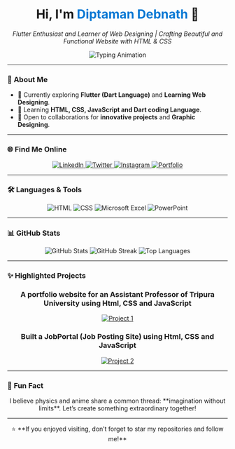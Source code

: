 <div align="center">
  <h1>Hi, I'm <span style="color: #0078D4;">Diptaman Debnath</span> 👋</h1>
  <p><em>Flutter Enthusiast and Learner of Web Designing | Crafting Beautiful and Functional Website with HTML & CSS</em></p>
<img src="https://readme-typing-svg.demolab.com?font=Fira+Code&size=22&pause=1000&color=0078D4&width=500&lines=Student+%7C+Graphics+Designing+%7C+Coding;Turning Ideas into Digital Reality 💡" alt="Typing Animation" />
</div>

---

### 🔭 **About Me**
- 🧪 Currently exploring **Flutter (Dart Language)** and **Learning Web Designing**.
- 🌱 Learning **HTML, CSS, JavaScript and Dart coding Language**.
- 🤝 Open to collaborations for **innovative projects** and **Graphic Designing**.

---

### 🌐 **Find Me Online**
<div align="center">
  <a href="https://linkedin.com/in/diptamandebnath" target="_blank">
    <img src="https://img.shields.io/badge/LinkedIn-0077B5?style=for-the-badge&logo=linkedin&logoColor=white" alt="LinkedIn" />
  </a>
  <a href="https://twitter.com/diptaman9999" target="_blank">
    <img src="https://img.shields.io/badge/Twitter-1DA1F2?style=for-the-badge&logo=twitter&logoColor=white" alt="Twitter" />
  </a>
  <a href="https://instagram.com/_diptaman9999" target="_blank">
    <img src="https://img.shields.io/badge/Instagram-E4405F?style=for-the-badge&logo=instagram&logoColor=white" alt="Instagram" />
  </a>
  <a href="https://diptamandebnath.github.io/resume" target="_blank">
    <img src="https://img.shields.io/badge/Portfolio-000000?style=for-the-badge&logo=githubpages&logoColor=white" alt="Portfolio" />
  </a>
</div>

---

### 🛠️ **Languages & Tools**
<div align="center">
  <img src="https://img.shields.io/badge/HTML-E34F26?style=for-the-badge&logo=html5&logoColor=white" alt="HTML" />
  <img src="https://img.shields.io/badge/CSS-1572B6?style=for-the-badge&logo=css3&logoColor=white" alt="CSS" />
  <img src="https://img.shields.io/badge/Microsoft_Excel-217346?style=for-the-badge&logo=microsoft-excel&logoColor=white" alt="Microsoft Excel" />
  <img src="https://img.shields.io/badge/PowerPoint-B7472A?style=for-the-badge&logo=microsoft-powerpoint&logoColor=white" alt="PowerPoint" />
</div>

---

### 📊 **GitHub Stats**
<div align="center">
  <img src="https://github-readme-stats.vercel.app/api?username=diptaman9999&show_icons=true&theme=radical" alt="GitHub Stats" />
  <img src="https://github-readme-streak-stats.herokuapp.com/?user=diptaman9999&theme=radical" alt="GitHub Streak" />
  <img src="https://github-readme-stats.vercel.app/api/top-langs/?username=diptaman9999&layout=compact&theme=radical" alt="Top Languages" />
</div>

---

### ✨ **Highlighted Projects**
<div align="center">
  <h3>A portfolio website for an Assistant Professor of Tripura University using Html, CSS and JavaScript</h3>
  <a href="https://drjayantapal.blogspot.com/">
    <img src="https://media.licdn.com/dms/image/v2/D562DAQGkwqkp80kfaQ/profile-treasury-image-shrink_800_800/profile-treasury-image-shrink_800_800/0/1735206003987?e=1736683200&v=beta&t=M19ZoYmSMN-ogJpJFGDgIBjz1iUX6anqvShc-8meKVk" alt="Project 1" />
  </a>
  <h3>Built a JobPortal (Job Posting Site) using Html, CSS and JavaScript</h3>
  <a href="https://www.jobsfortripura.in">
    <img src="https://media.licdn.com/dms/image/v2/D562DAQGgyAKq-mVzmA/profile-treasury-image-shrink_1280_1280/profile-treasury-image-shrink_1280_1280/0/1733653784810?e=1736683200&v=beta&t=NSQ0NIyuPKpXzTw8myn0a1mcDIERkQAIX6-Qn_xJh5U" alt="Project 2" />
  </a>
</div>

---

### 🚀 **Fun Fact**
<div align="center">
  <p>I believe physics and anime share a common thread: **imagination without limits**. Let’s create something extraordinary together!</p>
</div>

---

<div align="center">
  ⭐️ **If you enjoyed visiting, don’t forget to star my repositories and follow me!**  
</div>
